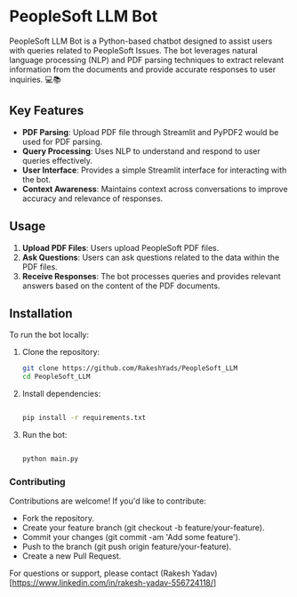 
# PeopleSoft LLM Bot
PeopleSoft LLM Bot is a Python-based chatbot designed to assist users with queries related to PeopleSoft Issues. The bot leverages natural language processing (NLP) and PDF parsing techniques to extract relevant information from the documents and provide accurate responses to user inquiries. 💻📚

## Key Features

- **PDF Parsing**: Upload PDF file through Streamlit and PyPDF2 would be used for PDF parsing.
- **Query Processing**: Uses NLP to understand and respond to user queries effectively.
- **User Interface**: Provides a simple Streamlit interface for interacting with the bot.
- **Context Awareness**: Maintains context across conversations to improve accuracy and relevance of responses.


## Usage

1. **Upload PDF Files**: Users upload PeopleSoft PDF files.
2. **Ask Questions**: Users can ask questions related to the data within the PDF files.
3. **Receive Responses**: The bot processes queries and provides relevant answers based on the content of the PDF documents.

## Installation

To run the bot locally:

1. Clone the repository:
   ```bash
   git clone https://github.com/RakeshYads/PeopleSoft_LLM
   cd PeopleSoft_LLM
   ```

 2. Install dependencies:

    ```bash

    pip install -r requirements.txt
    ```
 3. Run the bot:
    ```bash

    python main.py
    ```
### Contributing

Contributions are welcome! If you'd like to contribute:

   - Fork the repository.
   - Create your feature branch (git checkout -b feature/your-feature).
   - Commit your changes (git commit -am 'Add some feature').
   - Push to the branch (git push origin feature/your-feature).
   - Create a new Pull Request.

For questions or support, please contact (Rakesh Yadav)[https://www.linkedin.com/in/rakesh-yadav-556724118/]
